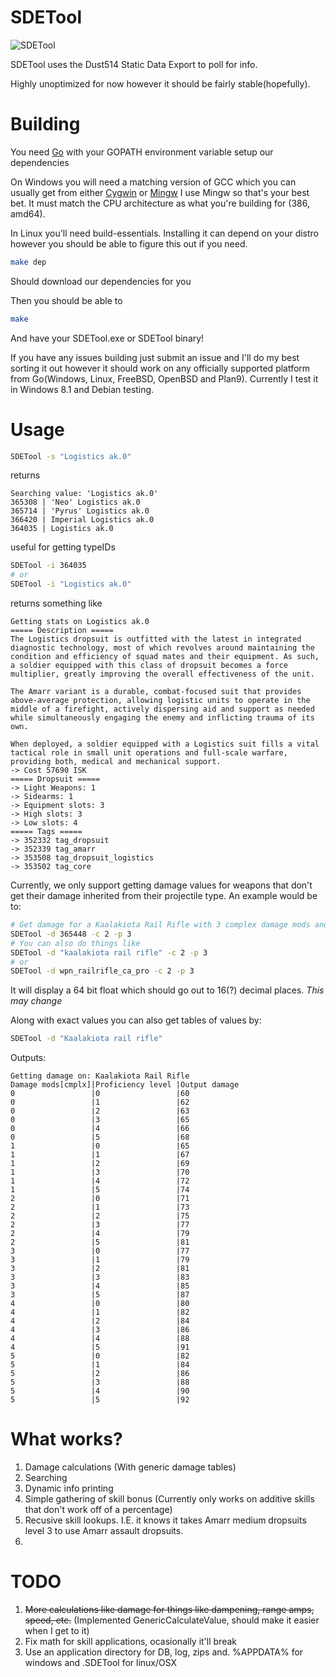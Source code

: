 SDETool
=======
![SDETool](https://raw.githubusercontent.com/THUNDERGROOVE/SDETool/master/img/out.gif)

SDETool uses the Dust514 Static Data Export to poll for info.

Highly unoptimized for now however it should be fairly stable(hopefully).


Building
========
You need [Go](http://golang.org) with your GOPATH environment variable setup our dependencies

On Windows you will need a matching version of GCC which you can usually get from either [Cygwin](http://www.cygwin.com/) or [Mingw](http://www.mingw.org/)  I use Mingw so that's your best bet.  It must match the CPU architecture as what you're building for (386, amd64).

In Linux you'll need build-essentials.  Installing it can depend on your distro however you should be able to figure this out if you need.
``` bash
make dep
```
Should download our dependencies for you

Then you should be able to
``` bash
make
```
And have your SDETool.exe or SDETool binary!

If you have any issues building just submit an issue and I'll do my best sorting it out however it should work on any officially supported platform from Go(Windows, Linux, FreeBSD, OpenBSD and Plan9).  Currently I test it in Windows 8.1 and Debian testing.

Usage
=====

``` bash
SDETool -s "Logistics ak.0"
```

returns

```
Searching value: 'Logistics ak.0'
365308 | 'Neo' Logistics ak.0
365714 | 'Pyrus' Logistics ak.0
366420 | Imperial Logistics ak.0
364035 | Logistics ak.0
```

useful for getting typeIDs

``` bash
SDETool -i 364035
# or
SDETool -i "Logistics ak.0"
```

returns something like

```
Getting stats on Logistics ak.0
===== Description =====
The Logistics dropsuit is outfitted with the latest in integrated diagnostic technology, most of which revolves around maintaining the condition and efficiency of squad mates and their equipment. As such, a soldier equipped with this class of dropsuit becomes a force multiplier, greatly improving the overall effectiveness of the unit.

The Amarr variant is a durable, combat-focused suit that provides above-average protection, allowing logistic units to operate in the middle of a firefight, actively dispersing aid and support as needed while simultaneously engaging the enemy and inflicting trauma of its own.

When deployed, a soldier equipped with a Logistics suit fills a vital tactical role in small unit operations and full-scale warfare, providing both, medical and mechanical support.
-> Cost 57690 ISK
===== Dropsuit =====
-> Light Weapons: 1
-> Sidearms: 1
-> Equipment slots: 3
-> High slots: 3
-> Low slots: 4
===== Tags =====
-> 352332 tag_dropsuit
-> 352339 tag_amarr
-> 353508 tag_dropsuit_logistics
-> 353502 tag_core
```

Currently, we only support getting damage values for weapons that don't get their damage inherited from their projectile type.  An example would be to:
``` bash
# Get damage for a Kaalakiota Rail Rifle with 3 complex damage mods and proficiency level 3
SDETool -d 365448 -c 2 -p 3
# You can also do things like
SDETool -d "kaalakiota rail rifle" -c 2 -p 3
# or
SDETool -d wpn_railrifle_ca_pro -c 2 -p 3
```

It will display a 64 bit float which should go out to 16(?) decimal places.  _This may change_

Along with exact values you can also get tables of values by:
``` bash
SDETool -d "Kaalakiota rail rifle"
```
Outputs:
``` 
Getting damage on: Kaalakiota Rail Rifle
Damage mods[cmplx]|Proficiency level |Output damage     
0                 |0                 |60                
0                 |1                 |62                
0                 |2                 |63                
0                 |3                 |65                
0                 |4                 |66                
0                 |5                 |68                
1                 |0                 |65                
1                 |1                 |67                
1                 |2                 |69                
1                 |3                 |70                
1                 |4                 |72                
1                 |5                 |74                
2                 |0                 |71                
2                 |1                 |73                
2                 |2                 |75                
2                 |3                 |77                
2                 |4                 |79                
2                 |5                 |81                
3                 |0                 |77                
3                 |1                 |79                
3                 |2                 |81                
3                 |3                 |83                
3                 |4                 |85                
3                 |5                 |87                
4                 |0                 |80                
4                 |1                 |82                
4                 |2                 |84                
4                 |3                 |86                
4                 |4                 |88                
4                 |5                 |91                
5                 |0                 |82                
5                 |1                 |84                
5                 |2                 |86                
5                 |3                 |88                
5                 |4                 |90                
5                 |5                 |92               
```

What works?
===========
1. Damage calculations (With generic damage tables)
2. Searching
3. Dynamic info printing
4. Simple gathering of skill bonus (Currently only works on additive skills that don't work off of a percentage)
5. Recusive skill lookups. I.E. it knows it takes Amarr medium dropsuits level 3 to use Amarr assault dropsuits.
6. 

TODO
====

1. <del>More calculations like damage for things like dampening, range amps, speed, etc.</del>  (Implemented GenericCalculateValue, should make it easier when I get to it)
2. Fix math for skill applications, ocasionally it'll break
3. Use an application directory for DB, log, zips and.  %APPDATA% for windows and .SDETool for linux/OSX